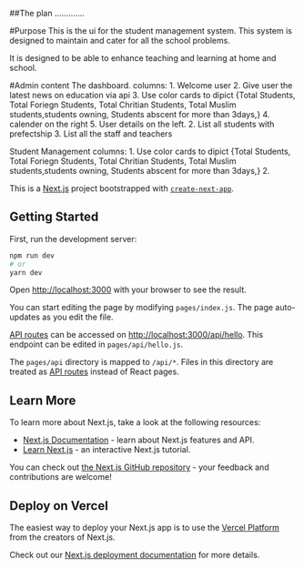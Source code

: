 ##The plan
.............

#Purpose
This is the ui for the student management system.
This system is designed to maintain and cater for all the school problems.

It is designed to be able to enhance teaching and learning at home and school.

#Admin content
The dashboard.
	columns:
	1. Welcome user
	2. Give user the latest news on education via api
	3. Use color cards to dipict {Total Students, Total Foriegn Students, Total Chritian Students, Total Muslim students,students owning, Students abscent for more than 3days,}
	4. calender on the right
	5. User details on the left.
	2. List all students with prefectship
	3. List all the staff and teachers

Student Management
	columns:
	1. Use color cards to dipict {Total Students, Total Foriegn Students, Total Chritian Students, Total Muslim students,students owning, Students abscent for more than 3days,}
	2. 

















This is a [Next.js](https://nextjs.org/) project bootstrapped with [`create-next-app`](https://github.com/vercel/next.js/tree/canary/packages/create-next-app).

## Getting Started

First, run the development server:

```bash
npm run dev
# or
yarn dev
```

Open [http://localhost:3000](http://localhost:3000) with your browser to see the result.

You can start editing the page by modifying `pages/index.js`. The page auto-updates as you edit the file.

[API routes](https://nextjs.org/docs/api-routes/introduction) can be accessed on [http://localhost:3000/api/hello](http://localhost:3000/api/hello). This endpoint can be edited in `pages/api/hello.js`.

The `pages/api` directory is mapped to `/api/*`. Files in this directory are treated as [API routes](https://nextjs.org/docs/api-routes/introduction) instead of React pages.

## Learn More

To learn more about Next.js, take a look at the following resources:

- [Next.js Documentation](https://nextjs.org/docs) - learn about Next.js features and API.
- [Learn Next.js](https://nextjs.org/learn) - an interactive Next.js tutorial.

You can check out [the Next.js GitHub repository](https://github.com/vercel/next.js/) - your feedback and contributions are welcome!

## Deploy on Vercel

The easiest way to deploy your Next.js app is to use the [Vercel Platform](https://vercel.com/new?utm_medium=default-template&filter=next.js&utm_source=create-next-app&utm_campaign=create-next-app-readme) from the creators of Next.js.

Check out our [Next.js deployment documentation](https://nextjs.org/docs/deployment) for more details.
